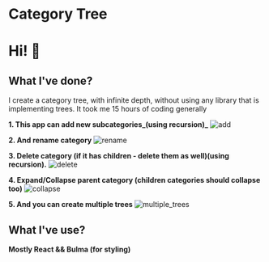 # Category Tree

# Hi! 👋 

## What I've done?
I create a category tree, with infinite depth, without using any library that is implementing trees.
It took me 15 hours of coding generally 

**1. This app can add new subcategories_(using recursion)_**
![add](https://user-images.githubusercontent.com/27241911/193823428-43feed74-14e8-41fe-997e-658dadf21c93.gif)

**2. And rename category**
![rename](https://user-images.githubusercontent.com/27241911/193823534-4679412b-d62b-4e5b-857a-7af48226ad35.gif)

**3. Delete category (if it has children - delete them as well)__(using recursion)__.**
![delete](https://user-images.githubusercontent.com/27241911/193823583-6805dbc8-8ef6-4cc9-8d40-00e5f79ccc45.gif)

**4. Expand/Collapse parent category (children categories should collapse too)**
![collapse](https://user-images.githubusercontent.com/27241911/193823637-1fd811ec-c447-454e-a5d7-f12458d613f8.gif)

**5. And you can create multiple trees**
![multiple_trees](https://user-images.githubusercontent.com/27241911/193823658-15dbfb5a-23cb-479c-955c-207bde4371f1.gif)


## What I've use? 
**Mostly React && Bulma (for styling)**
